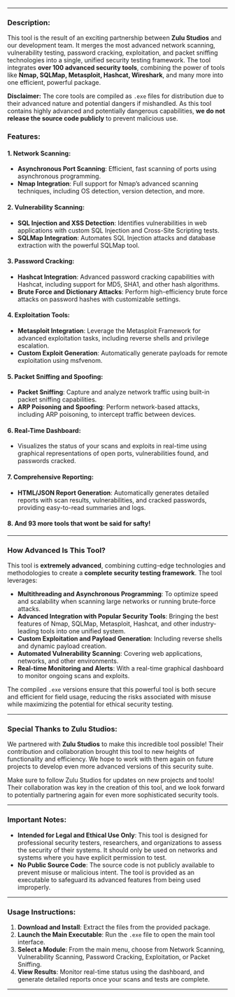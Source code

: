 
---

### Description:

This tool is the result of an exciting partnership between **Zulu Studios** and our development team. It merges the most advanced network scanning, vulnerability testing, password cracking, exploitation, and packet sniffing technologies into a single, unified security testing framework. The tool integrates **over 100 advanced security tools**, combining the power of tools like **Nmap, SQLMap, Metasploit, Hashcat, Wireshark**, and many more into one efficient, powerful package.

**Disclaimer:** The core tools are compiled as `.exe` files for distribution due to their advanced nature and potential dangers if mishandled. As this tool contains highly advanced and potentially dangerous capabilities, **we do not release the source code publicly** to prevent malicious use.

### Features:

#### 1. **Network Scanning**:
   - **Asynchronous Port Scanning**: Efficient, fast scanning of ports using asynchronous programming.
   - **Nmap Integration**: Full support for Nmap’s advanced scanning techniques, including OS detection, version detection, and more.

#### 2. **Vulnerability Scanning**:
   - **SQL Injection and XSS Detection**: Identifies vulnerabilities in web applications with custom SQL Injection and Cross-Site Scripting tests.
   - **SQLMap Integration**: Automates SQL Injection attacks and database extraction with the powerful SQLMap tool.

#### 3. **Password Cracking**:
   - **Hashcat Integration**: Advanced password cracking capabilities with Hashcat, including support for MD5, SHA1, and other hash algorithms.
   - **Brute Force and Dictionary Attacks**: Perform high-efficiency brute force attacks on password hashes with customizable settings.

#### 4. **Exploitation Tools**:
   - **Metasploit Integration**: Leverage the Metasploit Framework for advanced exploitation tasks, including reverse shells and privilege escalation.
   - **Custom Exploit Generation**: Automatically generate payloads for remote exploitation using msfvenom.

#### 5. **Packet Sniffing and Spoofing**:
   - **Packet Sniffing**: Capture and analyze network traffic using built-in packet sniffing capabilities.
   - **ARP Poisoning and Spoofing**: Perform network-based attacks, including ARP poisoning, to intercept traffic between devices.

#### 6. **Real-Time Dashboard**:
   - Visualizes the status of your scans and exploits in real-time using graphical representations of open ports, vulnerabilities found, and passwords cracked.

#### 7. **Comprehensive Reporting**:
   - **HTML/JSON Report Generation**: Automatically generates detailed reports with scan results, vulnerabilities, and cracked passwords, providing easy-to-read summaries and logs.

#### 8. **And 93 more tools that wont be said for safty!**

---

### How Advanced Is This Tool?

This tool is **extremely advanced**, combining cutting-edge technologies and methodologies to create a **complete security testing framework**. The tool leverages:
- **Multithreading and Asynchronous Programming**: To optimize speed and scalability when scanning large networks or running brute-force attacks.
- **Advanced Integration with Popular Security Tools**: Bringing the best features of Nmap, SQLMap, Metasploit, Hashcat, and other industry-leading tools into one unified system.
- **Custom Exploitation and Payload Generation**: Including reverse shells and dynamic payload creation.
- **Automated Vulnerability Scanning**: Covering web applications, networks, and other environments.
- **Real-time Monitoring and Alerts**: With a real-time graphical dashboard to monitor ongoing scans and exploits.

The compiled `.exe` versions ensure that this powerful tool is both secure and efficient for field usage, reducing the risks associated with misuse while maximizing the potential for ethical security testing.

---

### Special Thanks to Zulu Studios:

We partnered with **Zulu Studios** to make this incredible tool possible! Their contribution and collaboration brought this tool to new heights of functionality and efficiency. We hope to work with them again on future projects to develop even more advanced versions of this security suite.

Make sure to follow Zulu Studios for updates on new projects and tools! Their collaboration was key in the creation of this tool, and we look forward to potentially partnering again for even more sophisticated security tools.

---

### Important Notes:

- **Intended for Legal and Ethical Use Only**: This tool is designed for professional security testers, researchers, and organizations to assess the security of their systems. It should only be used on networks and systems where you have explicit permission to test.
- **No Public Source Code**: The source code is not publicly available to prevent misuse or malicious intent. The tool is provided as an executable to safeguard its advanced features from being used improperly.

---

### Usage Instructions:

1. **Download and Install**: Extract the files from the provided package.
2. **Launch the Main Executable**: Run the `.exe` file to open the main tool interface.
3. **Select a Module**: From the main menu, choose from Network Scanning, Vulnerability Scanning, Password Cracking, Exploitation, or Packet Sniffing.
4. **View Results**: Monitor real-time status using the dashboard, and generate detailed reports once your scans and tests are complete.

---


